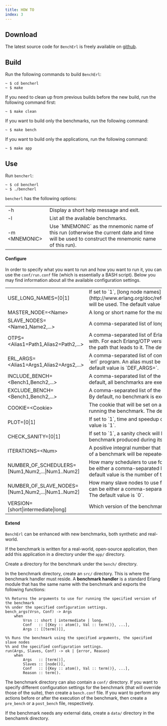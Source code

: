 ```yaml
---
title: HOW TO
index: 3
---
```


## Download

The latest source code for `BenchErl` is freely available on [github](https://github.com/k4t3r1n4/Bencherl).

## Build

Run the following commands to build `BenchErl`:

	~ $ cd bencherl
	~ $ make

If you need to clean up from previous builds before the new build, run the following command first:

	~ $ make clean 

If you want to build only the benchmarks, run the following command:

	~ $ make bench

If you want to build only the applications, run the following command:

	~ $ make app

## Use

Run `bencherl`:
	
	~ $ cd bencherl
	~ $ ./bencherl  

`bencherl` has the following options:

<table border="0" cellpadding="5">
	<tr>
		<td class="option-name">-h</td>
		<td class="option-description">Display a short help message and exit.</td>
	</tr>
	<tr>
		<td class="option-name">-l</td>
		<td class="option-description">List all the available benchmarks.</td>
	</tr>
	<tr>
		<td class="option-name">-m &lt;MNEMONIC&gt;</td>
		<td class="option-description">Use `MNEMONIC` as the mnemonic name of this run (otherwise the current date and time will be used to construct the mnemonic name of this run).</td>
	</tr>
</table>

#### Configure

In order to specify what you want to run and how you want to run it, you can use the `conf/run.conf` file (which is essentially a BASH script). Below you may find information about all the available configuration settings.

<table border="0" cellpadding="5">
	<tr>
		<td class="configuration-name">USE_LONG_NAMES=[0|1]</td>
		<td class="configuration-description">If set to `1`, [long node names](http://www.erlang.org/doc/reference_manual/distributed.html#id82803) will be used. The default value is `1`.</td>
	</tr>
	<tr>
		<td class="configuration-name">MASTER_NODE=&lt;Name&gt;</td>
		<td class="configuration-description">A long or short name for the master node. The default value is `master`.</td>
	</tr>
	<tr>
		<td class="configuration-name">SLAVE_NODES=&lt;Name1,Name2,...&gt;</td>
		<td class="configuration-description">A comma-separated list of long or short names for the slave nodes.</td>
	</tr>
	<tr>
		<td class="configuration-name">OTPS=&lt;Alias1=Path1,Alias2=Path2,...&gt;</td>
		<td class="configuration-description">A comma-separated list of Erlang/OTP versions to run the benchmarks with. For each Erlang/OTP version, you must specify a unique alias and the path that leads to it. The default value is `DEF_OTP=`.</td>
	</tr>
	<tr>
		<td class="configuration-name">ERL_ARGS=&lt;Alias1=Args1,Alias2=Args2,...&gt;</td>
		<td class="configuration-description">A comma-separated list of command-line argument sets to pass to the `erl` program. An alias must be specified for each argument set. The default value is `DEF_ARGS=`.</td>
	</tr>
	<tr>
		<td class="configuration-name">INCLUDE_BENCH=&lt;Bench1,Bench2,...&gt;</td>
		<td class="configuration-description">A comma-separated list of the benchmarks that you want to run. By default, all benchmarks are executed.</td>
	</tr>
	<tr>
		<td class="configuration-name">EXCLUDE_BENCH=&lt;Bench1,Bench2,...&gt;</td>
		<td class="configuration-description">A comma-separated list of the benchmarks that you do not want to run. By default, no benchmark is excluded.</td>
	</tr>
	<tr>
		<td class="configuration-name">COOKIE=&lt;Cookie&gt;</td>
		<td class="configuration-description">The cookie that will be set on all Erlang nodes that will be used for running the benchmark. The default cookie is `cookie`.</td>
	</tr>
	<tr>
		<td class="configuration-name">PLOT=[0|1]</td>
		<td class="configuration-description">If set to `1`, time and speedup diagrams will be produced. The default value is `1`.</td>
	</tr>
	<tr>
		<td class="configuration-name">CHECK_SANITY=[0|1]</td>
		<td class="configuration-description">If set to `1`, a sanity check will be performed on the results that each benchmark produced during its execution.</td>
	</tr>
	<tr>
		<td class="configuration-name">ITERATIONS=&lt;Num&gt;</td>
		<td class="configuration-description">A positive integral number that controls how many times each execution of a benchmark will be repeated. The default value is `1`.</td>
	</tr>
	<tr>
		<td class="configuration-name">NUMBER_OF_SCHEDULERS=[Num1,Num2,...|Num1..Num2]</td>
		<td class="configuration-description">How many schedulers to use for running each benchmark. The value can be either a comma-separated list of integers or a range of integers. The default value is the number of the CPU cores of the system.</td>
	</tr>
	<tr>
		<td class="configuration-name">NUMBER_OF_SLAVE_NODES=[Num1,Num2,...|Num1..Num2]</td>
		<td class="configuration-description">How many slave nodes to use for running each benchmark. The value can be either a comma-separated list of integers or a range od integers. The default value is `0`.</td>
	</tr>
	<tr>
		<td class="configuration-name">VERSION=[short|intermediate|long]</td>
		<td class="configuration-description">Which version of the benchmarks to run. The default value is `long`.</td>
	</tr>
</table>

#### Extend

`BenchErl` can be enhanced with new benchmarks, both synthetic and real-world.

If the benchmark is written for a real-world, open-source application, then add this application in a directory under the `app/` directory.

Create a directory for the benchmark under the `bench/` directory.

In the benchmark directory, create an `src/` directory. This is where the benchmark handler must reside. A **benchmark handler** is a standard Erlang module that has the same name with the benchmark and exports the following functions: 

	%% Returns the arguments to use for running the specified version of the benchmark 
	%% under the specified configuration settings.
	bench_args(Vrsn, Conf) -> Args
		when
			Vrsn :: short | intermediate | long.
            Conf   :: [{Key :: atom(), Val :: term()}, ...],
            Args :: [[term()]],

	%% Runs the benchmark using the specified arguments, the specified slave nodes
	%% and the specified configuration settings.
	run(Args, Slaves, Conf) -> ok | {error, Reason}
		when
			Args   :: [term()],
			Slaves :: [node()],
			Conf   :: [{Key :: atom(), Val :: term()}, ...],
			Reason :: term().

The benchmark directory can also contain a `conf/` directory. If you want to specify different configuration settings for the benchmark (that will override those of the suite), then create a `bench.conf` file. If you want to perform any actions before or after the execution of the benchmark, then create a `pre_bench` or a `post_bench` file, respectively.
 
If the benchmark needs any external data, create a `data/` directory in the benchamrk directory.
 
